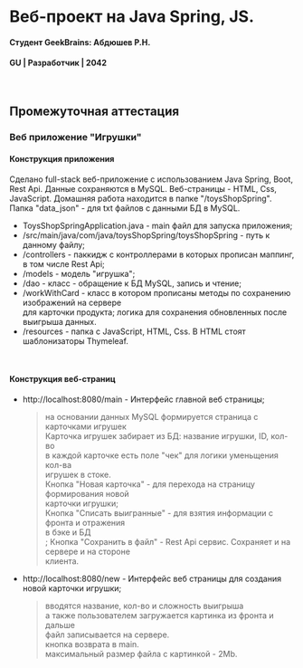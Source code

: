# Веб-проект на Java Spring, JS.
#### Студент GeekBrains: Абдюшев Р.Н.
#### GU | Разработчик | 2042
<br>

## Промежуточная аттестация
### Веб приложение "Игрушки"

#### Конструкция приложения
Сделано full-stack веб-приложение с использованием Java Spring, Boot, Rest Api.
Данные сохраняются в MySQL.
Веб-страницы - HTML, Css, JavaScript.
Домашняя работа находится в папке "/toysShopSpring".
Папка "data_json" - для txt файлов с данными БД в MySQL.
* ToysShopSpringApplication.java - main файл для запуска приложения;
* /src/main/java/com/java/toysShopSpring/toysShopSpring - путь к данному файлу;
* /controllers - паккидж с контроллерами в которых прописан маппинг, в том числе Rest Api;    
* /models - модель "игрушка";
* /dao - класс - обращение к БД MySQL, запись и чтение;
* /workWithCard - класс в котором прописаны методы по сохранению изображений на сервере<br>
для карточки продукта; логика для сохранения обновленных после выигрыша данных.
* /resources - папка с JavaScript, HTML, Css. В HTML стоят шаблонизаторы Thymeleaf.
<br>

#### Конструкция веб-страниц
* http://localhost:8080/main - Интерфейс главной веб страницы;
    > на основании данных MySQL формируется страница с карточками игрушек<br>
    > Карточка игрушек забирает из БД: название игрушки, ID, кол-во<br>
    > в каждой карточке есть поле "чек" для логики уменьщения кол-ва<br>
    > игрушек в стоке.<br>
    > Кнопка "Новая карточка" - для перехода на страницу формирования новой<br>
    > карточки игрушки;<br>
    > Кнопка "Списать выигранные" - для взятия информации с фронта и отражения<br>
    > в бэке и БД<br>;
    > Кнопка "Сохранить в файл" - Rest Api сервис. Сохраняет и на сервере и на стороне<br> 
    > клиента.<br>
* http://localhost:8080/new - Интерфейс веб страницы для создания новой карточки игрушки;
    > вводятся название, кол-во и сложность выигрыша<br>
    > а также пользователем загружается картинка из фронта и дальше<br>
    > файл записывается на сервере.<br>
    > кнопка возврата в main.<br>
    > максимальный размер файла с картинкой - 2Mb.




